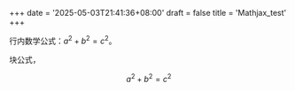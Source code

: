 +++
date = '2025-05-03T21:41:36+08:00'
draft = false
title = 'Mathjax_test'
+++

行内数学公式：$a^2 + b^2 = c^2$。

块公式，

$$
a^2 + b^2 = c^2
$$

